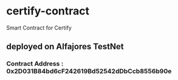 # certify-contract
Smart Contract for Certify

## deployed on Alfajores TestNet

### Contract Address : 0x2D031B84bd6cF242619Bd52542dDbCcb8556b90e